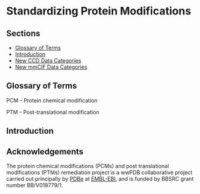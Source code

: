 # Standardizing Protein Modifications

## Sections

- [Glossary of Terms](#glossary-of-terms)
- [Introduction](#introduction)
- [New CCD Data Categories](#new-ccd-data-categories)
- [New mmCIF Data Categories](#new-mmcif-data-categories)

## Glossary of Terms

PCM - Protein chemical modification 

PTM - Post-translational modification

## Introduction



## Acknowledgements
The protein chemical modifications (PCMs) and post translational modifications (PTMs) 
remediation project is a wwPDB collaborative project carried out principally by 
[PDBe](https://www.ebi.ac.uk/pdbe/) at [EMBL-EBI](https://www.ebi.ac.uk/), and is funded 
by BBSRC grant number BB/V018779/1.
